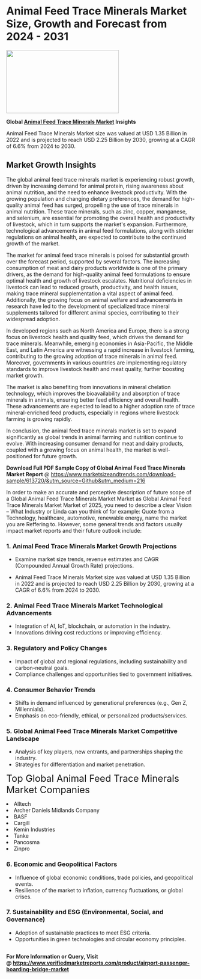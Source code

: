 <H1>Animal Feed Trace Minerals Market Size, Growth and Forecast from 2024 - 2031</H1><img class="aligncenter size-medium wp-image-584254" src="https://thirdeyenews.in/wp-content/uploads/2024/09/Global-Market-Research-300x168.jpeg" alt="" width="300" height="168" /><p><strong>Global&nbsp;<a href="https://www.marketsizeandtrends.com/download-sample/613720/&amp;utm_source=Github&utm_medium=216">Animal Feed Trace Minerals Market</a> Insights</strong></p><p>Animal Feed Trace Minerals Market size was valued at USD 1.35 Billion in 2022 and is projected to reach USD 2.25 Billion by 2030, growing at a CAGR of 6.6% from 2024 to 2030.</p><p><h2>Market Growth Insights</h2> The global animal feed trace minerals market is experiencing robust growth, driven by increasing demand for animal protein, rising awareness about animal nutrition, and the need to enhance livestock productivity. With the growing population and changing dietary preferences, the demand for high-quality animal feed has surged, propelling the use of trace minerals in animal nutrition. These trace minerals, such as zinc, copper, manganese, and selenium, are essential for promoting the overall health and productivity of livestock, which in turn supports the market's expansion. Furthermore, technological advancements in animal feed formulations, along with stricter regulations on animal health, are expected to contribute to the continued growth of the market. <p>The market for animal feed trace minerals is poised for substantial growth over the forecast period, supported by several factors. The increasing consumption of meat and dairy products worldwide is one of the primary drivers, as the demand for high-quality animal feed formulations to ensure optimal health and growth of livestock escalates. Nutritional deficiencies in livestock can lead to reduced growth, productivity, and health issues, making trace mineral supplementation a vital aspect of animal feed. Additionally, the growing focus on animal welfare and advancements in research have led to the development of specialized trace mineral supplements tailored for different animal species, contributing to their widespread adoption.</p> <p>In developed regions such as North America and Europe, there is a strong focus on livestock health and quality feed, which drives the demand for trace minerals. Meanwhile, emerging economies in Asia-Pacific, the Middle East, and Latin America are witnessing a rapid increase in livestock farming, contributing to the growing adoption of trace minerals in animal feed. Moreover, governments in various countries are implementing regulatory standards to improve livestock health and meat quality, further boosting market growth.</p> <p>The market is also benefiting from innovations in mineral chelation technology, which improves the bioavailability and absorption of trace minerals in animals, ensuring better feed efficiency and overall health. These advancements are expected to lead to a higher adoption rate of trace mineral-enriched feed products, especially in regions where livestock farming is growing rapidly.</p> <p>In conclusion, the animal feed trace minerals market is set to expand significantly as global trends in animal farming and nutrition continue to evolve. With increasing consumer demand for meat and dairy products, coupled with a growing focus on animal health, the market is well-positioned for future growth.</p> </p><p><span class=""><strong>Download Full PDF Sample Copy of Global Animal Feed Trace Minerals Market Report</strong> @ <a href="https://www.marketsizeandtrends.com/download-sample/613720/&amp;utm_source=Github&utm_medium=216" target="_blank">https://www.marketsizeandtrends.com/download-sample/613720/&amp;utm_source=Github&utm_medium=216</a></span></p><p>In order to make an accurate and perceptive description of future scope of a Global&nbsp;Animal Feed Trace Minerals Market Market as Global&nbsp;Animal Feed Trace Minerals Market Market of 2025, you need to describe a clear Vision &ndash; What Industry or Linda can you think of for example: Quote from a Technology, healthcare, automotive, renewable energy, name the market you are Reffering to. However, some general trends and factors usually impact market reports and their future outlook include:</p><h3>1.&nbsp;<strong>Animal Feed Trace Minerals Market Growth Projections</strong></h3><ul><li>Examine market size trends, revenue estimates and CAGR (Compounded Annual Growth Rate) projections.</li><li><p>Animal Feed Trace Minerals Market size was valued at USD 1.35 Billion in 2022 and is projected to reach USD 2.25 Billion by 2030, growing at a CAGR of 6.6% from 2024 to 2030.</p></li></ul><h3>2.&nbsp;<strong>Animal Feed Trace Minerals Market Technological Advancements</strong></h3><ul><li>Integration of AI, IoT, blockchain, or automation in the industry.</li><li>Innovations driving cost reductions or improving efficiency.</li></ul><h3>3.&nbsp;<strong>Regulatory and Policy Changes</strong></h3><ul><li>Impact of global and regional regulations, including sustainability and carbon-neutral goals.</li><li>Compliance challenges and opportunities tied to government initiatives.</li></ul><h3>4.&nbsp;<strong>Consumer Behavior Trends</strong></h3><ul><li>Shifts in demand influenced by generational preferences (e.g., Gen Z, Millennials).</li><li>Emphasis on eco-friendly, ethical, or personalized products/services.</li></ul><h3>5.&nbsp;<strong>Global Animal Feed Trace Minerals Market Competitive Landscape</strong></h3><ul><li>Analysis of key players, new entrants, and partnerships shaping the industry.</li><li>Strategies for differentiation and market penetration.</li></ul><p data-pm-slice="1 1 []"><span style="color: inherit; font-family: inherit; font-size: 25px;">Top Global Animal Feed Trace Minerals Market Companies</span></p><div class="" data-test-id=""><p><li>Alltech</li><li> Archer Daniels Midlands Company</li><li> BASF</li><li> Cargill</li><li> Kemin Industries</li><li> Tanke</li><li> Pancosma</li><li> Zinpro</li></p></div><h3>6.&nbsp;<strong>Economic and Geopolitical Factors</strong></h3><ul><li>Influence of global economic conditions, trade policies, and geopolitical events.</li><li>Resilience of the market to inflation, currency fluctuations, or global crises.</li></ul><h3>7.&nbsp;<strong>Sustainability and ESG (Environmental, Social, and Governance)</strong></h3><ul><li>Adoption of sustainable practices to meet ESG criteria.</li><li>Opportunities in green technologies and circular economy principles.</li></ul><h2><strong style="font-size: 14px;">For More Information or Query, Visit @&nbsp;</strong><a style="background-color: #ffffff; font-size: 14px;" href="https://www.marketsizeandtrends.com/report/animal-feed-trace-minerals-market/" target="_blank">https://www.verifiedmarketreports.com/product/airport-passenger-boarding-bridge-market</a></h2>
